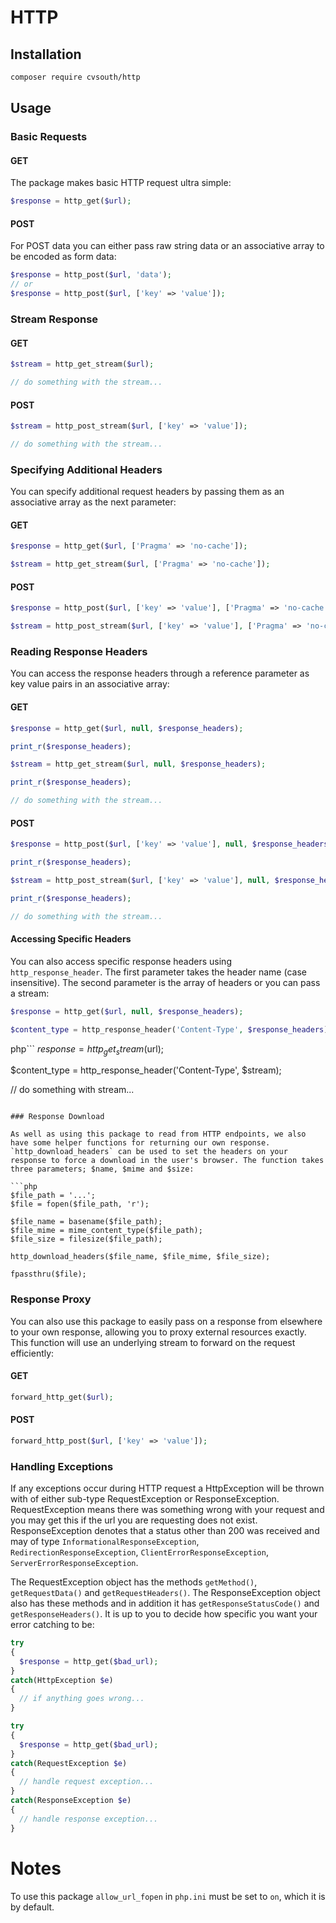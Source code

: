 # HTTP



## Installation

```bash
composer require cvsouth/http
```

## Usage

### Basic Requests

#### GET

The package makes basic HTTP request ultra simple:

```php
$response = http_get($url);
```
#### POST

For POST data you can either pass raw string data or an associative array to be encoded as form data:

```php
$response = http_post($url, 'data');
// or
$response = http_post($url, ['key' => 'value']);
```

### Stream Response

#### GET

```php
$stream = http_get_stream($url);

// do something with the stream...
```

#### POST

```php
$stream = http_post_stream($url, ['key' => 'value']);

// do something with the stream...
```

### Specifying Additional Headers

You can specify additional request headers by passing them as an associative array as the next parameter:

#### GET

```php
$response = http_get($url, ['Pragma' => 'no-cache']);
```
```php
$stream = http_get_stream($url, ['Pragma' => 'no-cache']);
```
#### POST

```php
$response = http_post($url, ['key' => 'value'], ['Pragma' => 'no-cache']);
```
```php
$stream = http_post_stream($url, ['key' => 'value'], ['Pragma' => 'no-cache']);
```

### Reading Response Headers

You can access the response headers through a reference parameter as key value pairs in an associative array:

#### GET

```php
$response = http_get($url, null, $response_headers);

print_r($response_headers);
```

```php
$stream = http_get_stream($url, null, $response_headers);

print_r($response_headers);

// do something with the stream...
```

#### POST

```php
$response = http_post($url, ['key' => 'value'], null, $response_headers);

print_r($response_headers);
```
```php
$stream = http_post_stream($url, ['key' => 'value'], null, $response_headers);

print_r($response_headers);

// do something with the stream...
```

#### Accessing Specific Headers

You can also access specific response headers using `http_response_header`. The first parameter takes the header name (case insensitive). The second parameter is the array of headers or you can pass a stream:

```php
$response = http_get($url, null, $response_headers);

$content_type = http_response_header('Content-Type', $response_headers);
```
php```
$response = http_get_stream($url);

$content_type = http_response_header('Content-Type', $stream);

// do something with stream...
```

### Response Download

As well as using this package to read from HTTP endpoints, we also have some helper functions for returning our own response. `http_download_headers` can be used to set the headers on your response to force a download in the user's browser. The function takes three parameters; $name, $mime and $size:

```php
$file_path = '...';
$file = fopen($file_path, 'r');

$file_name = basename($file_path);
$file_mime = mime_content_type($file_path);
$file_size = filesize($file_path);

http_download_headers($file_name, $file_mime, $file_size);

fpassthru($file);
```

### Response Proxy

You can also use this package to easily pass on a response from elsewhere to your own response, allowing you to proxy external resources exactly. This function will use an underlying stream to forward on the request efficiently:

#### GET

```php
forward_http_get($url);
```

#### POST

```php
forward_http_post($url, ['key' => 'value']);
```

### Handling Exceptions

If any exceptions occur during HTTP request a HttpException will be thrown with of either sub-type RequestException or ResponseException. RequestException means there was something wrong with your request and you may get this if the url you are requesting does not exist. ResponseException denotes that a status other than 200 was received and may of type `InformationalResponseException`, `RedirectionResponseException`, `ClientErrorResponseException`, `ServerErrorResponseException`.

The RequestException object has the methods `getMethod()`, `getRequestData()` and `getRequestHeaders()`. The ResponseException object also has these methods and in addition it has `getResponseStatusCode()` and `getResponseHeaders()`. It is up to you to decide how specific you want your error catching to be:

```php
try
{
  $response = http_get($bad_url);
}
catch(HttpException $e)
{
  // if anything goes wrong...
}
```
```php
try
{
  $response = http_get($bad_url);
}
catch(RequestException $e)
{
  // handle request exception...
}
catch(ResponseException $e)
{
  // handle response exception...
}
```

# Notes

To use this package `allow_url_fopen` in `php.ini` must be set to `on`, which it is by default.
